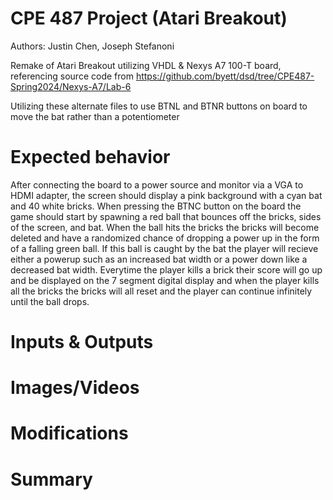 # CPE 487 Project (Atari Breakout)
Authors: Justin Chen, Joseph Stefanoni

Remake of Atari Breakout utilizing VHDL & Nexys A7 100-T board, referencing source code from https://github.com/byett/dsd/tree/CPE487-Spring2024/Nexys-A7/Lab-6

Utilizing these alternate files to use BTNL and BTNR buttons on board to move the bat rather than a potentiometer

# Expected behavior
After connecting the board to a power source and monitor via a VGA to HDMI adapter, the screen should display a pink background with a cyan bat and 40 white bricks. When pressing the BTNC button on the board the game should start by spawning a red ball that bounces off the bricks, sides of the screen, and bat. When the ball hits the bricks the bricks will become deleted and have a randomized chance of dropping a power up in the form of a falling green ball. If this ball is caught by the bat the player will recieve either a powerup such as an increased bat width or a power down like a decreased bat width. Everytime the player kills a brick their score will go up and be displayed on the 7 segment digital display and when the player kills all the bricks the bricks will all reset and the player can continue infinitely until the ball drops. 
# Inputs & Outputs
# Images/Videos
# Modifications
# Summary
